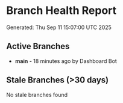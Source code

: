 # Branch Health Report
Generated: Thu Sep 11 15:07:00 UTC 2025

## Active Branches
- **main** - 18 minutes ago by Dashboard Bot

## Stale Branches (>30 days)
No stale branches found
